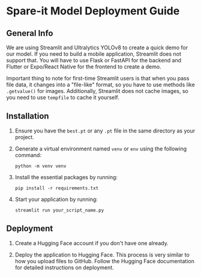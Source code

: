 # Spare-it Model Deployment Guide

## General Info

We are using Streamlit and Ultralytics YOLOv8 to create a quick demo for our model. If you need to build a mobile application, Streamlit does not support that. You will have to use Flask or FastAPI for the backend and Flutter or Expo/React Native for the frontend to create a demo.

Important thing to note for first-time Streamlit users is that when you pass file data, it changes into a "file-like" format, so you have to use methods like `.getvalue()` for images. Additionally, Streamlit does not cache images, so you need to use `tempfile` to cache it yourself.

## Installation

1. Ensure you have the `best.pt` or any `.pt` file in the same directory as your project.

2. Generate a virtual environment named `venv` or `env` using the following command:
   ```
   python -m venv venv
   ```

3. Install the essential packages by running:
   ```
   pip install -r requirements.txt
   ```

4. Start your application by running:
   ```
   streamlit run your_script_name.py
   ```

## Deployment

1. Create a Hugging Face account if you don't have one already.

2. Deploy the application to Hugging Face. This process is very similar to how you upload files to GitHub. Follow the Hugging Face documentation for detailed instructions on deployment.